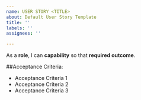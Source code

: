 ```yaml
---
name: USER STORY <TITLE>
about: Default User Story Template
title: ''
labels: ''
assignees: ''

---
```


As a **role**, I can **capability** so that **required outcome**.

##Acceptance Criteria:

* Acceptance Criteria 1
* Acceptance Criteria 2
* Acceptance Criteria 3
